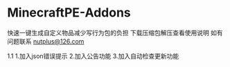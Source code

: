# MinecraftPE-Addons
快速一键生成自定义物品减少写行为包的负担
下载压缩包解压查看使用说明
如有问题联系 nutplus@126.com

1.1
1.加入json错误提示 
2.加入公告功能 
3.加入自动检查更新功能 

